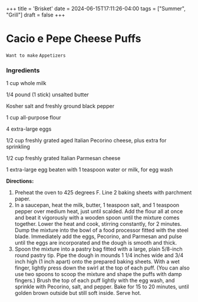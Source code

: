 +++
title = 'Brisket'
date = 2024-06-15T17:11:26-04:00
tags = ["Summer", "Grill"]
draft = false
+++
# Cacio e Pepe Cheese Puffs

`Want to make` `Appetizers`

### **Ingredients**

1 cup whole milk

1/4 pound (1 stick) unsalted butter 

Kosher salt and freshly ground black pepper 

1 cup all-purpose flour 

4 extra-large eggs 

1/2 cup freshly grated aged Italian Pecorino cheese, plus extra for sprinkling 

1/2 cup freshly grated Italian Parmesan cheese 

1 extra-large egg beaten with 1 teaspoon water or milk, for egg wash 

**Directions:**

1. Preheat the oven to 425 degrees F. Line 2 baking sheets with parchment paper.
2. In a saucepan, heat the milk, butter, 1 teaspoon salt, and 1 teaspoon pepper over medium heat, just until scalded. Add the flour all at once and beat it vigorously with a wooden spoon until the mixture comes together. Lower the heat and cook, stirring constantly, for 2 minutes. Dump the mixture into the bowl of a food processor fitted with the steel blade. Immediately add the eggs, Pecorino, and Parmesan and pulse until the eggs are incorporated and the dough is smooth and thick.
3. Spoon the mixture into a pastry bag fitted with a large, plain 5/8-inch round pastry tip. Pipe the dough in mounds 1 1/4 inches wide and 3/4 inch high (1 inch apart) onto the prepared baking sheets. With a wet finger, lightly press down the swirl at the top of each puff. (You can also use two spoons to scoop the mixture and shape the puffs with damp fingers.) Brush the top of each puff lightly with the egg wash, and sprinkle with Pecorino, salt, and pepper. Bake for 15 to 20 minutes, until golden brown outside but still soft inside. Serve hot.
